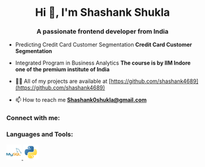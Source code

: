 <h1 align="center">Hi 👋, I'm Shashank Shukla</h1>
<h3 align="center">A passionate frontend developer from India</h3>

- Predicting Credit Card Customer Segmentation **Credit Card Customer Segmentation**

- Integrated Program in Business Analytics **The course is by IIM Indore one of the premium institute of India**

- 👨‍💻 All of my projects are available at [https://github.com/shashank4689](https://github.com/shashank4689)

- 📫 How to reach me **Shashank0shukla@gmail.com**

<h3 align="left">Connect with me:</h3>
<p align="left">
</p>

<h3 align="left">Languages and Tools:</h3>
<p align="left"> <a href="https://www.mysql.com/" target="_blank" rel="noreferrer"> <img src="https://raw.githubusercontent.com/devicons/devicon/master/icons/mysql/mysql-original-wordmark.svg" alt="mysql" width="40" height="40"/> </a> <a href="https://www.python.org" target="_blank" rel="noreferrer"> <img src="https://raw.githubusercontent.com/devicons/devicon/master/icons/python/python-original.svg" alt="python" width="40" height="40"/> </a> </p>
